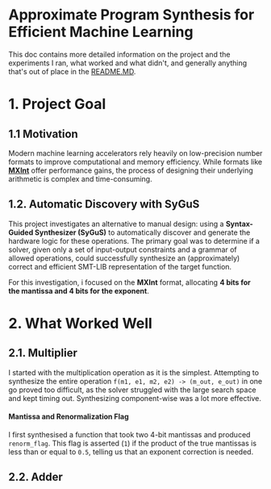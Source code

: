 
# Approximate Program Synthesis for Efficient Machine Learning

This doc contains more detailed information on the project and the experiments I ran, what worked and what didn't, and generally anything that's out of place in the [README.MD](README.MD).

# 1. Project Goal

## 1.1 Motivation
Modern machine learning accelerators rely heavily on low-precision number formats to improve computational and memory efficiency. While formats like **[MXInt](https://arxiv.org/pdf/2310.10537)** offer performance gains, the process of designing their underlying arithmetic is complex and time-consuming.

## 1.2. Automatic Discovery with SyGuS
This project investigates an alternative to manual design: using a **Syntax-Guided Synthesizer (SyGuS)** to automatically discover and generate the hardware logic for these operations. The primary goal was to determine if a solver, given only a set of input-output constraints and a grammar of allowed operations, could successfully synthesize an (approximately) correct and efficient SMT-LIB representation of the target function.

For this investigation, i focused on the **MXInt** format, allocating **4 bits for the mantissa and 4 bits for the exponent**.

# 2. What Worked Well

## 2.1. Multiplier
I started with the multiplication operation as it is the simplest. Attempting to synthesize the entire operation `f(m1, e1, m2, e2) -> (m_out, e_out)` in one go proved too difficult, as the solver struggled with the large search space and kept timing out. Synthesizing component-wise was a lot more effective.

#### Mantissa and Renormalization Flag
I first synthesised a function that took two 4-bit mantissas and produced `renorm_flag`. This flag is asserted (`1`) if the product of the true mantissas is less than or equal to `0.5`, telling us that an exponent correction is needed.

## 2.2. Adder
